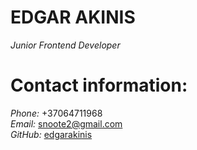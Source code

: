 # EDGAR AKINIS
*Junior Frontend Developer*
# Contact information:
*Phone:* +37064711968
<br>
*Email:* snoote2@gmail.com
<br>
*GitHub:* [edgarakinis](https://github.com/edgarakinis)